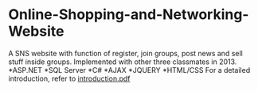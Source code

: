 # Online-Shopping-and-Networking-Website
A SNS website with function of register, join groups, post news and sell stuff inside groups. Implemented with other three classmates in 2013.
*ASP.NET
*SQL Server
*C#
*AJAX
*JQUERY
*HTML/CSS
For a detailed introduction, refer to [introduction.pdf](https://github.com/pddpp/Online-Shopping-and-Networking-Website/blob/master/introduction.pdf)
